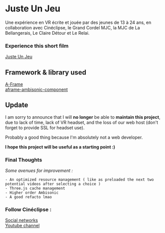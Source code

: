 # Juste Un Jeu

Une expérience en VR écrite et jouée par des jeunes de 13 à 24 ans,
en collaboration avec Cinéclipse, le Grand Cordel MJC, la MJC de La Bellangerais, Le Claire Détour et Le Relai.

### Experience this short film
[Juste Un Jeu][lien-experience]

## Framework & library used 
[A-Frame][lien-aframe]   
[aframe-ambisonic-component][lien-ambisonic]

## Update

I am sorry to announce that I will **no longer** be able to **maintain this project**,
due to lack of time, lack of VR headset, and the loss of our web host (don't forget to provide SSL for headset use).

Probably a good thing because I'm absolutely not a web developer.

**I hope this project will be useful as a starting point :)**

### Final Thoughts
_Some avenues for improvement :_
```
- An optimized resource management ( like as preloaded the next two potential videos after selecting a choice )
- Three.js cache management
- Higher order Ambisonic
- A good refacto lmao
```

### Follow Cinéclipse :

[Social networks][lien-alllink]  
[Youtube channel][lien-youtube]


[lien-experience]: https://juste-un-jeu/ "Cliquez ici !"
[lien-aframe]: https://aframe.io/ "Cliquez ici !"
[lien-ambisonic]: https://github.com/datavized/aframe-ambisonic-component "Cliquez ici !"
[lien-alllink]: https://allmylinks.com/cineclipse
[lien-insta]: https://www.instagram.com/cineclipse.asso/
[lien-helloASS]: https://www.helloasso.com/associations/cineclipse/adhesions/adhesion-a-l-association-cineclipse-1
[lien-youtube]: https://www.youtube.com/channel/UCDjk_HR8fZx5b_XvhfofUYA
[lien-facebook]: https://www.facebook.com/Cineclipse

 
